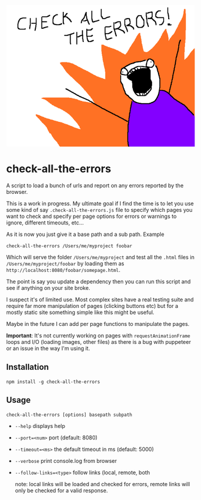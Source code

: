 ![](https://github.com/greggman/check-all-the-errors/raw/master/check-all-the-errors.png)

# check-all-the-errors

A script to load a bunch of urls and report on any errors reported by the
browser.

This is a work in progress. My ultimate goal if I find the time
is to let you use some kind of say `.check-all-the-errors.js` file
to specify which pages you want to check and specify per page options
for errors or warnings to ignore, different timeouts, etc...

As it is now you just give it a base path and a sub path. Example

```
check-all-the-errors /Users/me/myproject foobar
```

Which will serve the folder `/Users/me/myproject` and test all the
`.html` files in `/Users/me/myproject/foobar` by loading them as
`http://localhost:8080/foobar/somepage.html`.

The point is say you update a dependency then you can run this script
and see if anything on your site broke.

I suspect it's of limited use. Most complex sites have a real testing
suite and require far more manipulation of pages (clicking buttons etc)
but for a mostly static site something simple like this might be useful.

Maybe in the future I can add per page functions to manipulate the pages.

**Important**: It's not currently working on pages with `requestAnimationFrame`
 loops and I/O (loading images, other files) as there is a bug with puppeteer or
 an issue in the way I'm using it.

## Installation

```
npm install -g check-all-the-errors
```

## Usage

```
check-all-the-errors [options] basepath subpath
```

* `--help` displays help
* `--port=<num>` port (default: 8080)
* `--timeout=<ms>` the default timeout in ms (default: 5000)
* `--verbose` print console.log from browser
* `--follow-links=<type>` follow links (local, remote, both

  note: local links will be loaded and checked for errors,
  remote links will only be checked for a valid response.

